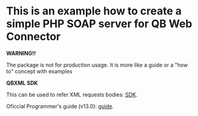 This is an example how to create a simple PHP SOAP server for QB Web Connector
===========================

**WARNING!!**

The package is not for production usage. It is more like a guide or a "how to" concept with examples

**QBXML SDK**

This can be used to refer XML requests bodies:
[SDK](https://developer-static.intuit.com/qbSDK-current/Common/newOSR/index.html).

Oficcial Programmer's guide (v13.0):
[guide](https://developer-static.intuit.com/qbSDK-current/doc/PDF/QBSDK_ProGuide.pdf).
